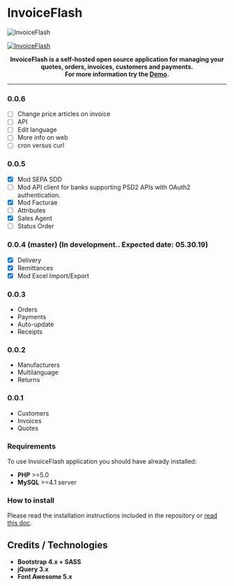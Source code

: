 # InvoiceFlash

![InvoiceFlash](https://www.invoiceflash.com/github/logo/png/screen.gif)

[![InvoiceFlash](https://badge.fury.io/gh/InvoiceFlash%2FInvoiceFlash.svg)](https://badge.fury.io/gh/InvoiceFlash%2FInvoiceFlash)

<p align="center" bgcolor="#429ae1"><b>InvoiceFlash is a self-hosted open source application for managing your quotes, orders, invoices, customers and payments.<br>
For more information try the <a href="https://demo.invoiceflash.com">Demo</a>.</b></p>

---
### 0.0.6
- [ ] Change price articles on invoice
- [ ] API
- [ ] Edit language
- [ ] More info on web
- [ ] cron versus curl

### 0.0.5
- [x] Mod SEPA SDD
- [ ] Mod API client for banks supporting PSD2 APIs with OAuth2 authentication.
- [x] Mod Facturae
- [ ] Attributes
- [x] Sales Agent
- [ ] Status Order

### 0.0.4 (master) (In development.. Expected date: 05.30.19)
- [x] Delivery
- [x] Remittances
- [x] Mod Excel Import/Export

### 0.0.3 
- Orders
- Payments
- Auto-update
- Receipts

### 0.0.2 
- Manufacturers
- Multilanguage
- Returns

### 0.0.1 
- Customers
- Invoices
- Quotes

### Requirements
To use InvoiceFlash application you should have already installed:

*   **PHP** >=5.0 
*   **MySQL** >=4.1 server 

### How to install
Please read the installation instructions included in the repository or <a href="https://docs.invoiceflash.com/index.php?route=blog/blog/view&blog_id=10" target="_blank">read this doc</a>.

## Credits / Technologies

*   **Bootstrap 4.x + SASS**
*   **jQuery 3.x**
*   **Font Awesome 5.x**


